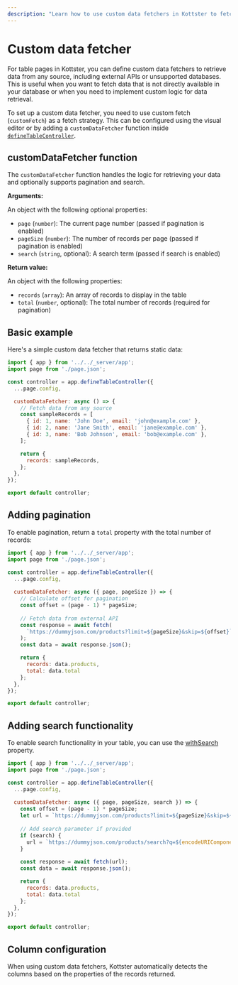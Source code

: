 ```yaml
---
description: "Learn how to use custom data fetchers in Kottster to fetch data for your tables. Use external APIs, or any custom logic to retrieve data."
---
```


# Custom data fetcher

For table pages in Kottster, you can define custom data fetchers to retrieve data from any source, including external APIs or unsupported databases. This is useful when you want to fetch data that is not directly available in your database or when you need to implement custom logic for data retrieval.

To set up a custom data fetcher, you need to use custom fetch (`customFetch`) as a fetch strategy. This can be configured using the visual editor or by adding a `customDataFetcher` function inside [`defineTableController`](./api.md).

## customDataFetcher function

The `customDataFetcher` function handles the logic for retrieving your data and optionally supports pagination and search.

**Arguments:**

An object with the following optional properties:

- `page` (`number`): The current page number (passed if pagination is enabled)
- `pageSize` (`number`): The number of records per page (passed if pagination is enabled)  
- `search` (`string`, optional): A search term (passed if search is enabled)

**Return value:**

An object with the following properties:

- `records` (`array`): An array of records to display in the table
- `total` (`number`, optional): The total number of records (required for pagination)

## Basic example

Here's a simple custom data fetcher that returns static data:

```js [app/pages/users/api.server.js]
import { app } from '../../_server/app';
import page from './page.json';

const controller = app.defineTableController({
  ...page.config,

  customDataFetcher: async () => {
    // Fetch data from any source
    const sampleRecords = [
      { id: 1, name: 'John Doe', email: 'john@example.com' },
      { id: 2, name: 'Jane Smith', email: 'jane@example.com' },
      { id: 3, name: 'Bob Johnson', email: 'bob@example.com' },
    ];

    return {
      records: sampleRecords,
    };
  },
});

export default controller;
```

## Adding pagination

To enable pagination, return a `total` property with the total number of records:

```js [app/pages/users/api.server.js]
import { app } from '../../_server/app';
import page from './page.json';

const controller = app.defineTableController({
  ...page.config,
  
  customDataFetcher: async ({ page, pageSize }) => {
    // Calculate offset for pagination
    const offset = (page - 1) * pageSize;
    
    // Fetch data from external API
    const response = await fetch(
      `https://dummyjson.com/products?limit=${pageSize}&skip=${offset}`
    );
    const data = await response.json();

    return {
      records: data.products,
      total: data.total
    };
  },
});

export default controller;
```

## Adding search functionality

To enable search functionality in your table, you can use the [withSearch](../../ui/table-page-component.md#withsearch) property.

```js [app/pages/products/api.server.js]
import { app } from '../../_server/app';
import page from './page.json';

const controller = app.defineTableController({
  ...page.config,
  
  customDataFetcher: async ({ page, pageSize, search }) => {
    const offset = (page - 1) * pageSize;
    let url = `https://dummyjson.com/products?limit=${pageSize}&skip=${offset}`;
    
    // Add search parameter if provided
    if (search) {
      url = `https://dummyjson.com/products/search?q=${encodeURIComponent(search)}&limit=${pageSize}&skip=${offset}`;
    }
    
    const response = await fetch(url);
    const data = await response.json();

    return {
      records: data.products,
      total: data.total
    };
  },
});

export default controller;
```

## Column configuration

When using custom data fetchers, Kottster automatically detects the columns based on the properties of the records returned.